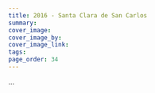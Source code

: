 ```yaml
---
title: 2016 - Santa Clara de San Carlos
summary: 
cover_image: 
cover_image_by: 
cover_image_link: 
tags: 
page_order: 34
---
```


...
